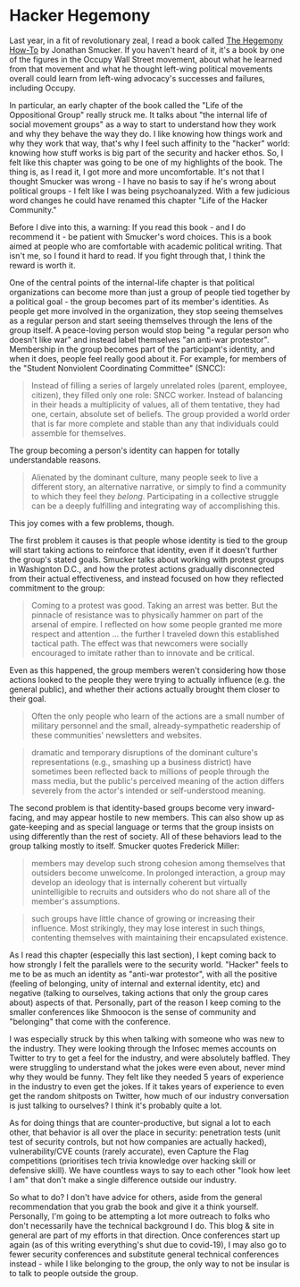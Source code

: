 # Hacker Hegemony

Last year, in a fit of revolutionary zeal, I read a book called 
[The Hegemony How-To](https://www.amazon.com/Hegemony-How-Radicals-Jonathan-Smucker/dp/1849352542) by 
Jonathan Smucker. If you haven't heard of it, it's a book by one of the figures in the Occupy Wall Street 
movement, about what he learned from that movement and what he thought left-wing political movements overall could 
learn from left-wing advocacy's successes and failures, including Occupy. 

In particular, an early chapter of the book called the "Life of the Oppositional Group" really struck me. It talks 
about "the internal life of social movement groups" as a way to start to understand how they work and why they behave 
the way they do. I like knowing how things work and why they work that way, that's why I feel such affinity to the 
"hacker" world: knowing how stuff works is big part of the security and hacker ethos. So, I felt like this chapter
was going to be one of my highlights of the book. The thing is, as I read it, I got more and more uncomfortable. 
It's not that I thought Smucker was wrong - I have no basis to say if he's wrong about political groups - I felt like
I was being psychoanalyzed. With a few judicious word changes he could have renamed this chapter "Life of the Hacker
Community."

Before I dive into this, a warning: If you read this book - and I do recommend it - be patient with Smucker's word 
choices. This is a book aimed at people who are comfortable with academic political writing. That isn't me, so I 
found it hard to read. If you fight through that, I think the reward is worth it.

One of the central points of the internal-life chapter is that political organizations can become more than just a 
group of people tied together by a political goal - the group becomes part of its member's identities. As people
get more involved in the organization, they stop seeing themselves as a regular person and start seeing themselves through 
the lens of the group itself. A peace-loving person would stop being "a regular person who doesn't like 
war" and instead label themselves "an anti-war protestor". Membership in the group becomes part of the participant's 
identity, and when it does, people feel really good about it. For example, for members of the "Student Nonviolent
Coordinating Committee" (SNCC): 
> Instead of filling a series of largely unrelated roles (parent, employee, citizen), they filled only one role:
> SNCC worker. Instead of balancing in their heads a multiplicity of values, all of them tentative, they had one,
> certain, absolute set of beliefs. The group provided a world order that is far more complete and stable than any 
> that individuals could assemble for themselves.

The group becoming a person's identity can happen for totally understandable reasons.
> Alienated by the dominant culture, many people seek to live a different story, an alternative narrative, or simply
> to find a community to which they feel they *belong*. Participating in a collective struggle can be a deeply
> fulfilling and integrating way of accomplishing this.

This joy comes with a few problems, though.

The first problem it causes is that people whose identity is tied to the group will start taking actions to reinforce 
that identity, even if it doesn't further the group's stated goals. Smucker talks about working with 
protest groups in Washignton D.C., and how the protest actions gradually disconnected from their actual effectiveness, 
and instead focused on how they reflected commitment to the group:
> Coming to a protest was good. Taking an arrest was better. But the pinnacle of resistance was to physically hammer on 
> part of the arsenal of empire. I reflected on how some people granted me more respect and attention ... the further I 
> traveled down this established tactical path. The effect was that newcomers were socially encouraged to imitate rather
> than to innovate and be critical.

Even as this happened, the group members weren't considering how those actions looked to the people they were trying 
to actually influence (e.g. the general public), and whether their actions actually brought them closer to their goal. 
> Often the only people who learn of the actions are a small number of military personnel and the small, 
> already-sympathetic readership of these communities' newsletters and websites. 

> dramatic and temporary disruptions of the dominant culture's representations (e.g., smashing up a business district)
> have sometimes been reflected back to millions of people through the mass media, but the public's perceived meaning
> of the action differs severely from the actor's intended or self-understood meaning.

The second problem is that identity-based groups become very inward-facing, and may 
appear hostile to new members. This can also show up as gate-keeping and as special language 
or terms that the group insists on using differently than the rest of society. All of these behaviors lead to the 
group talking mostly to itself. Smucker quotes Frederick Miller:
> members may develop such strong cohesion among themselves that outsiders become unwelcome. In prolonged interaction,
> a group may develop an ideology that is internally coherent but virtually unintelligible to recruits and outsiders 
> who do not share all of the member's assumptions.

> such groups have little chance of growing or increasing their influence. Most strikingly, they may lose interest in 
> such things, contenting themselves with maintaining their encapsulated existence.

As I read this chapter (especially this last section), I kept coming back to how strongly I felt the parallels were 
to the security world. "Hacker" feels to me to be as much an identity as "anti-war protestor", with all the positive
(feeling of belonging, unity of internal and external identity, etc) and negative (talking to ourselves, taking actions
that only the group cares about) aspects of that. Personally, part of the reason I keep coming to the smaller conferences
like Shmoocon is the sense of community and "belonging" that come with the conference. 
 
I was especially struck by this when talking with someone who was new to the industry. They were looking through the 
Infosec memes accounts on Twitter to try to get a feel for the industry, and were absolutely baffled. They were 
struggling to understand what the jokes were even about, never mind why they would be funny. They felt like they 
needed 5 years of experience in the industry to even get the jokes. If it takes years of experience to even get the 
random shitposts on Twitter, how much of our industry conversation is just talking to ourselves? I think it's probably
quite a lot. 

As for doing things that are counter-productive, but signal a lot to each other, that behavior is all over the place
in security: penetration tests (unit test of security controls, but not how companies are actually hacked), 
vulnerability/CVE counts (rarely accurate), even Capture the Flag competitions (prioritises tech trivia knowledge 
over hacking skill or defensive skill). We have countless ways to say to each other "look how leet I am" that don't 
make a single difference outside our industry.

So what to do? I don't have advice for others, aside from the general recommendation that you grab the book and 
give it a think yourself. Personally, I'm going to be attempting a lot more outreach to folks who don't necessarily 
have the technical background I do. This blog & site in general are part of my efforts in that
direction. Once conferences start up again (as of this writing everything's shut due to covid-19), I may also go to 
fewer security conferences and substitute general technical conferences instead - while I like belonging to the group,
the only way to not be insular is to talk to people outside the group.